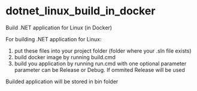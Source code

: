 # dotnet_linux_build_in_docker
Build .NET application for Linux (in Docker)

For building .NET application for Linux:
1. put these files into your project folder (folder where your .sln file exists)
2. build docker image by running build.cmd
3. build you application by running run.cmd with one optional parameter<br>
    parameter can be Release or Debug. If ommited Release will be used<br>

Builded application will be stored in bin folder

